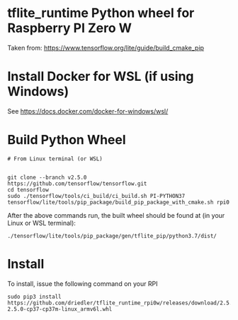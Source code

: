 tflite_runtime Python wheel for Raspberry PI Zero W
=========================================================

Taken from:
https://www.tensorflow.org/lite/guide/build_cmake_pip


# Install Docker for WSL (if using Windows)

See https://docs.docker.com/docker-for-windows/wsl/

# Build Python Wheel

```
# From Linux terminal (or WSL)


git clone --branch v2.5.0  https://github.com/tensorflow/tensorflow.git
cd tensorflow
sudo ./tensorflow/tools/ci_build/ci_build.sh PI-PYTHON37 tensorflow/lite/tools/pip_package/build_pip_package_with_cmake.sh rpi0
```

After the above commands run, the built wheel should be found at (in your Linux or WSL terminal):
```
./tensorflow/lite/tools/pip_package/gen/tflite_pip/python3.7/dist/
```

# Install 

To install, issue the following command on your RPI

```
sudo pip3 install https://github.com/driedler/tflite_runtime_rpi0w/releases/download/2.5.0/tflite_runtime-2.5.0-cp37-cp37m-linux_armv6l.whl
```
